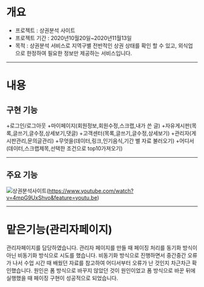# 개요
 + 프로젝트 : 상권분석 사이트
 + 프로젝트 기간 : 2020년10월20일~2020년11월13일
 + 목적 : 상권분석 서비스로 지역구별 전반적인 상권 상태를 확인 할 수 있고, 외식업으로 한정하여 필요한 정보만 제공하는 서비스입니다.
 
____________________ 
# 내용

## 구현 기능 
  +로그인/로그아웃 
  +마이페이지(회원정보,회원수정,스크랩,내가 쓴 글)
  +자유게시판(목록,글쓰기,글수정,상세보기,댓글)
  +고객센터(목록,글쓰기,글수정,상세보기)
  +관리자(게시판관리,문의글관리)
  +무엇을(데이터,링크,인기음식,기간 별 자료 불러오기)
  +어디서(데이터,스크랩제목,선택한 조건으로 top10가져오기)
  _______________________________
 ## 주요 기능
![상권분석사이트](https://user-images.githubusercontent.com/62984559/101440108-5b34ed80-3959-11eb-8d36-78d9a9dfd2b1.png)(https://www.youtube.com/watch?v=4mpG9UxShvo&feature=youtu.be)
___________________

# 맡은기능(관리자페이지)
관리자페이지를 담당하였습니다.
관리자 페이지를 만들 때 페이징 처리를 동기화 방식이 아닌 비동기화 방식으로 시도를 했습니다.
비동기화 방식으로 진행하면서 중간중간 오류가 나서 수업 시간 때 배웠던 자료를 참고하여 어디서부터 오류가 난 것인지 차근차근 확인했습니다.
원인은 폼 방식으로 바꾸지 않았던 것이 원인이었고 폼 방식으로 바꾼 뒤에 실행했을 때 페이징 구현이 성공적으로 되었습니다.


